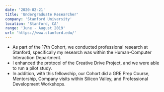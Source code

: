 ```yaml
---
date: '2020-02-21'
title: 'Undergraduate Researcher'
company: 'Stanford University'
location: 'Stanford, CA'
range: 'June - August 2019'
url: 'https://www.stanford.edu/'
---
```


- As part of the 17th Cohort, we conducted professional research at Stanford, specifically my research was within the Human-Computer Interaction Department.
- I enhanced the protocol of the Creative Drive Project, and we were able to run a pilot study.
- In addition, with this fellowship, our Cohort did a GRE Prep Course, Mentorship, Company visits within Silicon Valley, and Professional Development Workshops.
